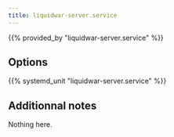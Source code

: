 ```yaml
---
title: liquidwar-server.service
---
```


{{% provided_by "liquidwar-server.service" %}}

## Options

{{% systemd_unit "liquidwar-server.service" %}}

## Additionnal notes

Nothing here.